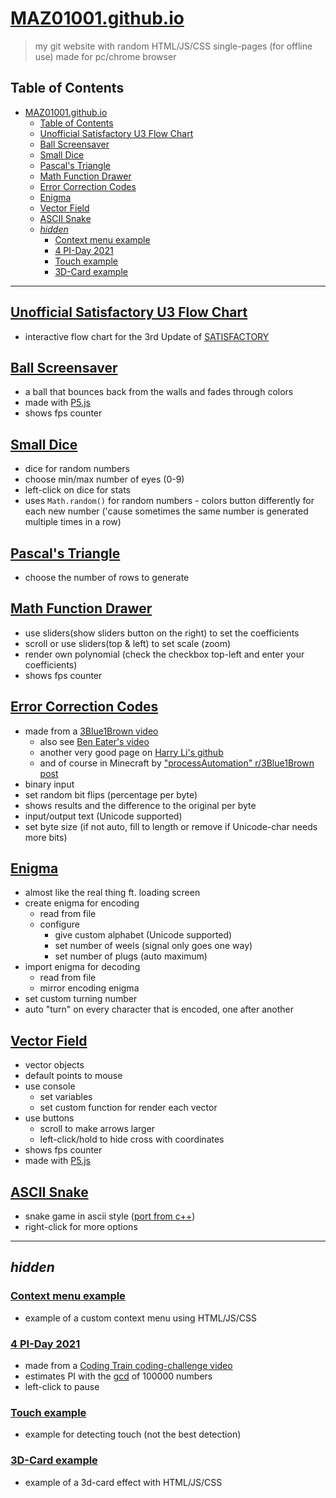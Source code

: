 # [MAZ01001.github.io](https://maz01001.github.io/)

> my git website with random HTML/JS/CSS single-pages (for offline use)
> made for pc/chrome browser

## Table of Contents

- [MAZ01001.github.io](#maz01001githubio)
  - [Table of Contents](#table-of-contents)
  - [Unofficial Satisfactory U3 Flow Chart](#unofficial-satisfactory-u3-flow-chart)
  - [Ball Screensaver](#ball-screensaver)
  - [Small Dice](#small-dice)
  - [Pascal's Triangle](#pascals-triangle)
  - [Math Function Drawer](#math-function-drawer)
  - [Error Correction Codes](#error-correction-codes)
  - [Enigma](#enigma)
  - [Vector Field](#vector-field)
  - [ASCII Snake](#ascii-snake)
  - [_hidden_](#hidden)
    - [Context menu example](#context-menu-example)
    - [4 PI-Day 2021](#4-pi-day-2021)
    - [Touch example](#touch-example)
    - [3D-Card example](#3d-card-example)

----

## [Unofficial Satisfactory U3 Flow Chart](./site/flowchart/index.html)

- interactive flow chart for the 3rd Update of [SATISFACTORY](https://www.satisfactorygame.com/)

## [Ball Screensaver](./site/canvas%20ball.html)

- a ball that bounces back from the walls and fades through colors
- made with [P5.js](https://p5js.org/)
- shows fps counter

## [Small Dice](./site/dice.html)

- dice for random numbers
- choose min/max number of eyes (0-9)
- left-click on dice for stats
- uses `Math.random()` for random numbers - colors button differently for each new number ('cause sometimes the same number is generated multiple times in a row)

## [Pascal's Triangle](./site/pascal's%20triangle.html)

- choose the number of rows to generate

## [Math Function Drawer](./site/math%20function%20drawer.html)

- use sliders(show sliders button on the right) to set the coefficients
- scroll or use sliders(top & left) to set scale (zoom)
- render own polynomial (check the checkbox top-left and enter your coefficients)
- shows fps counter

## [Error Correction Codes](./site/code%20error%20correction.html)

- made from a [3Blue1Brown video](https://youtu.be/X8jsijhllIA)
  - also see [Ben Eater's video](https://youtu.be/h0jloehRKas)
  - another very good page on [Harry Li's github](https://harryli0088.github.io/hamming-code/)
  - and of course in Minecraft by ["processAutomation" r/3Blue1Brown post](https://www.reddit.com/r/3Blue1Brown/comments/iochkl/)
- binary input
- set random bit flips (percentage per byte)
- shows results and the difference to the original per byte
- input/output text (Unicode supported)
- set byte size (if not auto, fill to length or remove if Unicode-char needs more bits)

## [Enigma](./site/enigma.html)

- almost like the real thing ft. loading screen
- create enigma for encoding
  - read from file
  - configure
    - give custom alphabet (Unicode supported)
    - set number of weels (signal only goes one way)
    - set number of plugs (auto maximum)
- import enigma for decoding
  - read from file
  - mirror encoding enigma
- set custom turning number
- auto "turn" on every character that is encoded, one after another

## [Vector Field](./site/vector_field.html)

- vector objects
- default points to mouse
- use console
  - set variables
  - set custom function for render each vector
- use buttons
  - scroll to make arrows larger
  - left-click/hold to hide cross with coordinates
- shows fps counter
- made with [P5.js](https://p5js.org/)

## [ASCII Snake](./site/snake.html)

- snake game in ascii style ([port from c++](./../other-projects/README.md#snake_cmd-game.cpp))
- right-click for more options

----

## _hidden_

### [Context menu example](./site/context%20menu%20example.html)

- example of a custom context menu using HTML/JS/CSS

### [4 PI-Day 2021](./site/pi-day_2021.html)

- made from a [Coding Train coding-challenge video](https://youtu.be/EvS_a921dBo)
- estimates PI with the [gcd](https://en.wikipedia.org/wiki/Greatest_common_divisor) of 100000 numbers
- left-click to pause

### [Touch example](./site/touch%20example.html)

- example for detecting touch (not the best detection)

### [3D-Card example](./site/3d-card%20example.html)

- example of a 3d-card effect with HTML/JS/CSS
